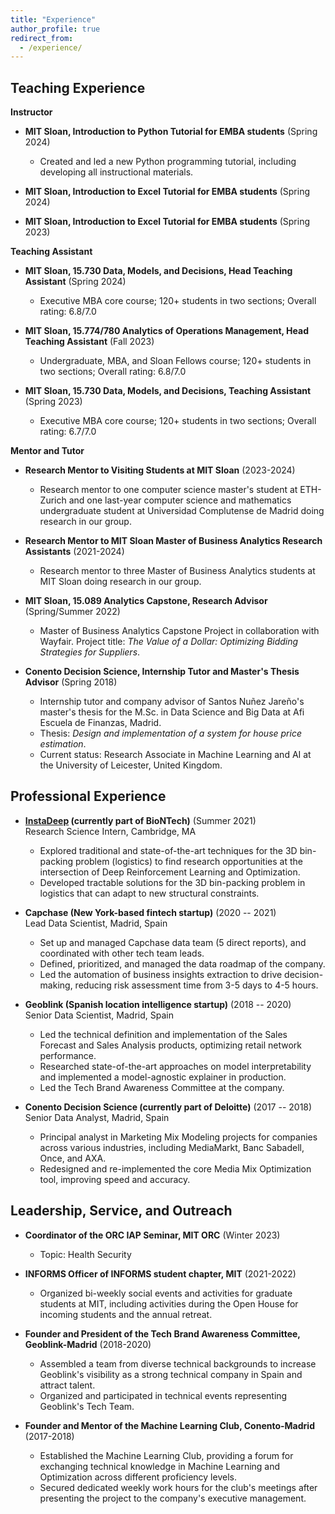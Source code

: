 ```yaml
---
title: "Experience"
author_profile: true
redirect_from: 
  - /experience/
---
```


## Teaching Experience

**Instructor**

- **MIT Sloan, Introduction to Python Tutorial for EMBA students** (Spring 2024)
  - Created and led a new Python programming tutorial, including developing all instructional materials.

- **MIT Sloan, Introduction to Excel Tutorial for EMBA students** (Spring 2024)

- **MIT Sloan, Introduction to Excel Tutorial for EMBA students** (Spring 2023)

**Teaching Assistant**

- **MIT Sloan, 15.730 Data, Models, and Decisions, Head Teaching Assistant** (Spring 2024)
  - Executive MBA core course; 120+ students in two sections; Overall rating: 6.8/7.0

- **MIT Sloan, 15.774/780 Analytics of Operations Management, Head Teaching Assistant** (Fall 2023)
  - Undergraduate, MBA, and Sloan Fellows course; 120+ students in two sections; Overall rating: 6.8/7.0

- **MIT Sloan, 15.730 Data, Models, and Decisions, Teaching Assistant** (Spring 2023)
  - Executive MBA core course; 120+ students in two sections; Overall rating: 6.7/7.0

**Mentor and Tutor**

- **Research Mentor to Visiting Students at MIT Sloan** (2023-2024)
  - Research mentor to one computer science master's student at ETH-Zurich and one last-year computer science and mathematics undergraduate student at Universidad Complutense de Madrid doing research in our group.

- **Research Mentor to MIT Sloan Master of Business Analytics Research Assistants** (2021-2024)
  - Research mentor to three Master of Business Analytics students at MIT Sloan doing research in our group.

- **MIT Sloan, 15.089 Analytics Capstone, Research Advisor** (Spring/Summer 2022)
  - Master of Business Analytics Capstone Project in collaboration with Wayfair. Project title: *The Value of a Dollar: Optimizing Bidding Strategies for Suppliers*.

- **Conento Decision Science, Internship Tutor and Master's Thesis Advisor** (Spring 2018)
  - Internship tutor and company advisor of Santos Nuñez Jareño's master's thesis for the M.Sc. in Data Science and Big Data at Afi Escuela de Finanzas, Madrid.
  - Thesis: *Design and implementation of a system for house price estimation*.
  - Current status: Research Associate in Machine Learning and AI at the University of Leicester, United Kingdom.


## Professional Experience

- **[InstaDeep](https://www.instadeep.com/) (currently part of BioNTech)** (Summer 2021)  
  Research Science Intern, Cambridge, MA  
  - Explored traditional and state-of-the-art techniques for the 3D bin-packing problem (logistics) to find research opportunities at the intersection of Deep Reinforcement Learning and Optimization.
  - Developed tractable solutions for the 3D bin-packing problem in logistics that can adapt to new structural constraints.

- **Capchase (New York-based fintech startup)** (2020 -- 2021)  
  Lead Data Scientist, Madrid, Spain  
  - Set up and managed Capchase data team (5 direct reports), and coordinated with other tech team leads.
  - Defined, prioritized, and managed the data roadmap of the company.
  - Led the automation of business insights extraction to drive decision-making, reducing risk assessment time from 3-5 days to 4-5 hours.

- **Geoblink (Spanish location intelligence startup)** (2018 -- 2020)  
  Senior Data Scientist, Madrid, Spain  
  - Led the technical definition and implementation of the Sales Forecast and Sales Analysis products, optimizing retail network performance.
  - Researched state-of-the-art approaches on model interpretability and implemented a model-agnostic explainer in production.
  - Led the Tech Brand Awareness Committee at the company.

- **Conento Decision Science (currently part of Deloitte)** (2017 -- 2018)  
  Senior Data Analyst, Madrid, Spain  
  - Principal analyst in Marketing Mix Modeling projects for companies across various industries, including MediaMarkt, Banc Sabadell, Once, and AXA.
  - Redesigned and re-implemented the core Media Mix Optimization tool, improving speed and accuracy.

## Leadership, Service, and Outreach

- **Coordinator of the ORC IAP Seminar, MIT ORC** (Winter 2023)  
  - Topic: Health Security

- **INFORMS Officer of INFORMS student chapter, MIT** (2021-2022)  
  - Organized bi-weekly social events and activities for graduate students at MIT, including activities during the Open House for incoming students and the annual retreat.

- **Founder and President of the Tech Brand Awareness Committee, Geoblink-Madrid** (2018-2020)  
  - Assembled a team from diverse technical backgrounds to increase Geoblink's visibility as a strong technical company in Spain and attract talent.
  - Organized and participated in technical events representing Geoblink's Tech Team.

- **Founder and Mentor of the Machine Learning Club, Conento-Madrid** (2017-2018)  
  - Established the Machine Learning Club, providing a forum for exchanging technical knowledge in Machine Learning and Optimization across different proficiency levels.
  - Secured dedicated weekly work hours for the club's meetings after presenting the project to the company's executive management.
